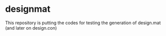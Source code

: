# designmat
This repository is putting the codes for testing the generation of design.mat (and later on design.con)

